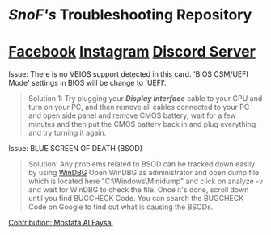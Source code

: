 # **_SnoF's_ Troubleshooting Repository**
# **[Facebook](https://www.facebook.com/snof69)   [Instagram](https://www.instagram.com/snof.gg)   [Discord Server](https://discord.gg/EUATtbzP)**


Issue: There is no VBIOS support detected in this card. 'BIOS CSM/UEFI Mode' settings in BIOS will be change to 'UEFI'.
>Solution 1: Try plugging your ***Display Interface*** cable to your GPU and turn on your PC, and then remove all cables connected to your PC and open side panel and remove CMOS battery, wait for a few minutes and then put the CMOS battery back in and plug everything and try turning it again.


Issue: BLUE SCREEN OF DEATH (BSOD)
>Solution: Any problems related to BSOD can be tracked down easily by using [WinDBG](https://apps.microsoft.com/store/detail/windbg-preview/9PGJGD53TN86) 
>Open WinDBG as administrator and open dump file which is located here "C:\Windows\Minidump\" and click on analyze -v and wait for WinDBG to check the file. Once it's done, scroll down until you find BUGCHECK Code. You can search the BUGCHECK Code on Google to find out what is causing the BSODs.

[Contribution: Mostafa Al Faysal](CONTRIBUTING.md)
